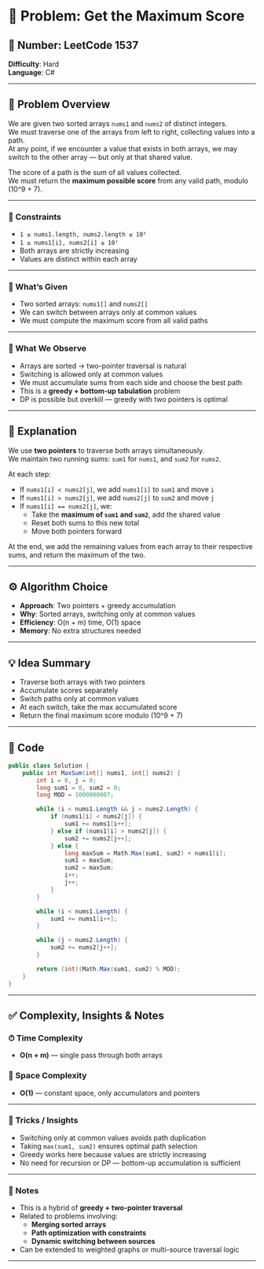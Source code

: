 # 🧩 Problem: Get the Maximum Score  
## 🔢 Number: LeetCode 1537  
**Difficulty**: Hard  
**Language**: C#  

---

## 📜 Problem Overview

We are given two sorted arrays `nums1` and `nums2` of distinct integers.  
We must traverse one of the arrays from left to right, collecting values into a path.  
At any point, if we encounter a value that exists in both arrays, we may switch to the other array — but only at that shared value.

The score of a path is the sum of all values collected.  
We must return the **maximum possible score** from any valid path, modulo \(10^9 + 7\).

---

### 🔢 Constraints
- `1 ≤ nums1.length, nums2.length ≤ 10⁵`  
- `1 ≤ nums1[i], nums2[i] ≤ 10⁷`  
- Both arrays are strictly increasing  
- Values are distinct within each array

---

### 🎁 What’s Given
- Two sorted arrays: `nums1[]` and `nums2[]`  
- We can switch between arrays only at common values  
- We must compute the maximum score from all valid paths

---

### 👀 What We Observe
- Arrays are sorted → two-pointer traversal is natural  
- Switching is allowed only at common values  
- We must accumulate sums from each side and choose the best path  
- This is a **greedy + bottom-up tabulation** problem  
- DP is possible but overkill — greedy with two pointers is optimal

---

## 🧠 Explanation

We use **two pointers** to traverse both arrays simultaneously.  
We maintain two running sums: `sum1` for `nums1`, and `sum2` for `nums2`.

At each step:
- If `nums1[i] < nums2[j]`, we add `nums1[i]` to `sum1` and move `i`  
- If `nums1[i] > nums2[j]`, we add `nums2[j]` to `sum2` and move `j`  
- If `nums1[i] == nums2[j]`, we:
  - Take the **maximum of `sum1` and `sum2`**, add the shared value  
  - Reset both sums to this new total  
  - Move both pointers forward

At the end, we add the remaining values from each array to their respective sums, and return the maximum of the two.

---

## ⚙️ Algorithm Choice
- **Approach**: Two pointers + greedy accumulation  
- **Why**: Sorted arrays, switching only at common values  
- **Efficiency**: O(n + m) time, O(1) space  
- **Memory**: No extra structures needed

---

## 💡 Idea Summary
- Traverse both arrays with two pointers  
- Accumulate scores separately  
- Switch paths only at common values  
- At each switch, take the max accumulated score  
- Return the final maximum score modulo \(10^9 + 7\)

---

## 🧾 Code
```csharp
public class Solution {
    public int MaxSum(int[] nums1, int[] nums2) {
        int i = 0, j = 0;
        long sum1 = 0, sum2 = 0;
        long MOD = 1000000007;

        while (i < nums1.Length && j < nums2.Length) {
            if (nums1[i] < nums2[j]) {
                sum1 += nums1[i++];
            } else if (nums1[i] > nums2[j]) {
                sum2 += nums2[j++];
            } else {
                long maxSum = Math.Max(sum1, sum2) + nums1[i];
                sum1 = maxSum;
                sum2 = maxSum;
                i++;
                j++;
            }
        }

        while (i < nums1.Length) {
            sum1 += nums1[i++];
        }

        while (j < nums2.Length) {
            sum2 += nums2[j++];
        }

        return (int)(Math.Max(sum1, sum2) % MOD);
    }
}
```

---

## ✅ Complexity, Insights & Notes

### ⏱ Time Complexity
- **O(n + m)** — single pass through both arrays

### 🧠 Space Complexity
- **O(1)** — constant space, only accumulators and pointers

---

### 🧨 Tricks / Insights
- Switching only at common values avoids path duplication  
- Taking `max(sum1, sum2)` ensures optimal path selection  
- Greedy works here because values are strictly increasing  
- No need for recursion or DP — bottom-up accumulation is sufficient

---

### 🧠 Notes
- This is a hybrid of **greedy + two-pointer traversal**  
- Related to problems involving:
  - **Merging sorted arrays**  
  - **Path optimization with constraints**  
  - **Dynamic switching between sources**  
- Can be extended to weighted graphs or multi-source traversal logic



---
